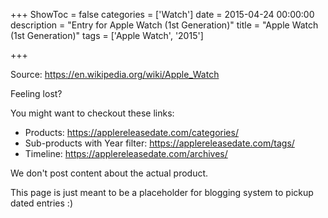 +++
ShowToc = false
categories = ['Watch']
date = 2015-04-24 00:00:00
description = "Entry for Apple Watch (1st Generation)"
title = "Apple Watch (1st Generation)"
tags = ['Apple Watch', '2015']

+++

Source: https://en.wikipedia.org/wiki/Apple_Watch

Feeling lost?

You might want to checkout these links:
- Products: https://applereleasedate.com/categories/
- Sub-products with Year filter: https://applereleasedate.com/tags/
- Timeline: https://applereleasedate.com/archives/

We don't post content about the actual product. 



This page is just meant to be a placeholder for blogging system to pickup dated entries :)


